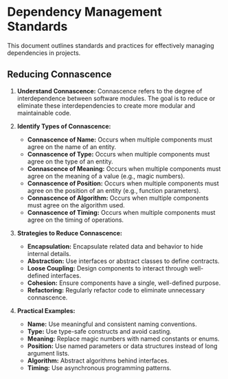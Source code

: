 # Dependency Management Standards

This document outlines standards and practices for effectively managing dependencies in projects.

## Reducing Connascence

1.  **Understand Connascence:** Connascence refers to the degree of interdependence between software modules. The goal is to reduce or eliminate these interdependencies to create more modular and maintainable code.

2.  **Identify Types of Connascence:**
    - **Connascence of Name:** Occurs when multiple components must agree on the name of an entity.
    - **Connascence of Type:** Occurs when multiple components must agree on the type of an entity.
    - **Connascence of Meaning:** Occurs when multiple components must agree on the meaning of a value (e.g., magic numbers).
    - **Connascence of Position:** Occurs when multiple components must agree on the position of an entity (e.g., function parameters).
    - **Connascence of Algorithm:** Occurs when multiple components must agree on the algorithm used.
    - **Connascence of Timing:** Occurs when multiple components must agree on the timing of operations.

3.  **Strategies to Reduce Connascence:**
    - **Encapsulation:** Encapsulate related data and behavior to hide internal details.
    - **Abstraction:** Use interfaces or abstract classes to define contracts.
    - **Loose Coupling:** Design components to interact through well-defined interfaces.
    - **Cohesion:** Ensure components have a single, well-defined purpose.
    - **Refactoring:** Regularly refactor code to eliminate unnecessary connascence.

4.  **Practical Examples:**
    - **Name:** Use meaningful and consistent naming conventions.
    - **Type:** Use type-safe constructs and avoid casting.
    - **Meaning:** Replace magic numbers with named constants or enums.
    - **Position:** Use named parameters or data structures instead of long argument lists.
    - **Algorithm:** Abstract algorithms behind interfaces.
    - **Timing:** Use asynchronous programming patterns.
